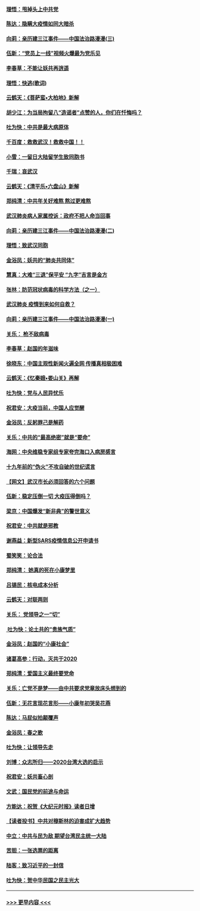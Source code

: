 #### [理悟：甩掉头上中共党](../pages/nsc993/n11838826.md?t=02022233) 
#### [陈达：隐瞒大疫情如同大暗杀](../pages/nsc993/n11838771.md?t=02022233) 
#### [向莉：亲历建三江事件——中国法治路漫漫(三)](../pages/nsc993/n11831825.md?t=02022233) 
#### [伍新：“党员上一线”视频火爆最为党乐见](../pages/nsc993/n11838200.md?t=02022233) 
#### [李春草：不能让妖共再逍遥](../pages/nsc993/n11838102.md?t=02022233) 
#### [理悟：快逃(歌词)](../pages/nsc993/n11838083.md?t=02022233) 
#### [云鹤天：《菩萨蛮▪大柏地》新解](../pages/nsc993/n11838059.md?t=02022233) 
#### [胡少江：为当局拘留八“造谣者”点赞的人，你们在忏悔吗？](../pages/nsc993/n11836801.md?t=02022233) 
#### [吐为快：中共是最大病原体](../pages/nsc993/n11836748.md?t=02022233) 
#### [千百度：救救武汉！救救中国！！](../pages/nsc993/n11836145.md?t=02022233) 
#### [小雪：一留日大陆留学生致同胞书](../pages/nsc993/n11834624.md?t=02022233) 
#### [千瑞：哀武汉](../pages/nsc993/n11833647.md?t=02022233) 
#### [云鹤天：《清平乐▪六盘山》新解](../pages/nsc993/n11833611.md?t=02022233) 
#### [郑纯清：中共年关好难熬 熬过更难熬](../pages/nsc993/n11833489.md?t=02022233) 
#### [武汉肺炎病人家属控诉：政府不把人命当回事](../pages/nsc993/n11833205.md?t=02022233) 
#### [向莉：亲历建三江事件——中国法治路漫漫(二)](../pages/nsc993/n11829102.md?t=02022233) 
#### [理悟：致武汉同胞](../pages/nsc993/n11831522.md?t=02022233) 
#### [金浴凤：妖共的“肺炎共同体”](../pages/nsc993/n11829448.md?t=02022233) 
#### [慧真：大难“三退”保平安 “九字”吉言是金方](../pages/nsc993/n11829501.md?t=02022233) 
#### [张林：防范冠状病毒的科学方法（之一）](../pages/nsc993/n11828618.md?t=02022233) 
#### [武汉肺炎 疫情到来如何自救？](../pages/nsc993/n11827632.md?t=02022233) 
#### [向莉：亲历建三江事件——中国法治路漫漫(一)](../pages/nsc993/n11827190.md?t=02022233) 
#### [关乐： 枪不敌病毒](../pages/nsc993/n11826746.md?t=02022233) 
#### [李春草：赵国的年滋味](../pages/nsc993/n11826321.md?t=02022233) 
#### [徐晓东：中国主观性新闻火遍全网 传播真相极困难](../pages/nsc993/n11826508.md?t=02022233) 
#### [云鹤天：《忆秦娥▪娄山关》再解](../pages/nsc993/n11824682.md?t=02022233) 
#### [吐为快：党与人民异忧乐](../pages/nsc993/n11824660.md?t=02022233) 
#### [祝君安：大疫当前，中国人应觉醒](../pages/nsc993/n11821946.md?t=02022233) 
#### [金浴凤：反躬罪己是解药](../pages/nsc993/n11820280.md?t=02022233) 
#### [关乐：中共的“最高绝密”就是“要命”](../pages/nsc993/n11816946.md?t=02022233) 
#### [海网：中央维稳专家组专家夸完海口入病房感言](../pages/nsc993/n11815138.md?t=02022233) 
#### [十九年前的“伪火”不攻自破的世纪谎言](../pages/nsc993/n11813238.md?t=02022233) 
#### [【网文】武汉市长必须回答的六个问题](../pages/nsc993/n11813848.md?t=02022233) 
#### [伍新：稳定压倒一切 大疫压得倒吗？](../pages/nsc993/n11812634.md?t=02022233) 
#### [梁京：中国爆发“新非典”的警世意义](../pages/nsc993/n11812554.md?t=02022233) 
#### [祝君安：中共就是邪教](../pages/nsc993/n11812431.md?t=02022233) 
#### [谢燕益：新型SARS疫情信息公开申请书](../pages/nsc993/n11808840.md?t=02022233) 
#### [蜀笑笑：论合法](../pages/nsc993/n11808064.md?t=02022233) 
#### [郑纯清： 她真的死在小康梦里](../pages/nsc993/n11806623.md?t=02022233) 
#### [吕锡民：核电成本分析](../pages/nsc993/n11806284.md?t=02022233) 
#### [云鹤天：对联两则](../pages/nsc993/n11805957.md?t=02022233) 
#### [关乐： 党领导之一“切”](../pages/nsc993/n11804505.md?t=02022233) 
#### [ 吐为快：论土共的“贵族气质”](../pages/nsc993/n11804490.md?t=02022233) 
#### [金浴凤：赵国的“小康社会”](../pages/nsc993/n11804452.md?t=02022233) 
#### [诸葛高参：行动，灭共于2020](../pages/nsc993/n11804120.md?t=02022233) 
#### [郑纯清：爱国主义最终要党命](../pages/nsc993/n11802197.md?t=02022233) 
#### [关乐：亡党不是梦——由中共要求党章放床头想到的](../pages/nsc993/n11802156.md?t=02022233) 
#### [伍新：无花言现花言形——小康年初哭吴花燕](../pages/nsc993/n11800044.md?t=02022233) 
#### [陈达：马屁似拍颠覆声](../pages/nsc993/n11800010.md?t=02022233) 
#### [金浴凤：春之歌](../pages/nsc993/n11797687.md?t=02022233) 
#### [吐为快：让领导先走](../pages/nsc993/n11797512.md?t=02022233) 
#### [刘博：众志所归——2020台湾大选的启示](../pages/nsc993/n11796878.md?t=02022233) 
#### [祝君安：妖共畜心剖](../pages/nsc993/n11794273.md?t=02022233) 
#### [文武：国民党的前途与命运](../pages/nsc993/n11794198.md?t=02022233) 
#### [方能达：祝贺《大纪元时报》读者日增](../pages/nsc993/n11793807.md?t=02022233) 
#### [【读者投书】中共对穆斯林的迫害成扩大趋势](../pages/nsc993/n11791371.md?t=02022233) 
#### [中立：中共与民为敌 期望台湾民主统一大陆](../pages/nsc993/n11790392.md?t=02022233) 
#### [苦胆：一张选票的距离](../pages/nsc993/n11788914.md?t=02022233) 
#### [陆客：致习近平的一封信](../pages/nsc993/n11788867.md?t=02022233) 
#### [吐为快：贺中华民国之民主光大](../pages/nsc993/n11788618.md?t=02022233) 

----
#### [ >>> 更早内容 <<< ](../indexes/nsc993-earlier.md)
